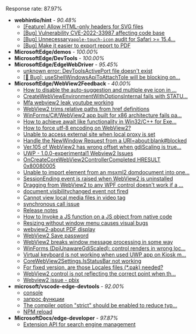 Response rate: 87.97%

* **webhintio/hint** - _90.48%_
  * [[Feature] Allow HTML-only headers for SVG files](https://github.com/webhintio/hint/issues/5281)
  * [[Bug] Vulnerability CVE-2022-33987 affecting code base](https://github.com/webhintio/hint/issues/5260)
  * [[Bug] Unnecessary`apple-touch-icon` audit for Safari >= 15.4...](https://github.com/webhintio/hint/issues/5256)
  * [[Bug] Make it easier to export report to PDF](https://github.com/webhintio/hint/issues/5217)
* **MicrosoftEdge/demos** - _100.00%_
* **MicrosoftEdge/DevTools** - _100.00%_
* **MicrosoftEdge/EdgeWebDriver** - _95.45%_
  * [unknown error: DevToolsActivePort file doesn't exist](https://github.com/MicrosoftEdge/EdgeWebDriver/issues/44)
  * [[🐛 Bug]: useShellWindowsApiToAttachToIe will be blocking on...](https://github.com/MicrosoftEdge/EdgeWebDriver/issues/34)
* **MicrosoftEdge/WebView2Feedback** - _40.00%_
  * [How to disable the auto-suggestion and multiple eye icon in ...](https://github.com/MicrosoftEdge/WebView2Feedback/issues/2723)
  * [CreateWebViewEnvironmentWithOptionsInternal fails with STATU...](https://github.com/MicrosoftEdge/WebView2Feedback/issues/2722)
  * [Mfa webview2 leak youtube working](https://github.com/MicrosoftEdge/WebView2Feedback/issues/2721)
  * [WebView2 trims relative paths from href definitions](https://github.com/MicrosoftEdge/WebView2Feedback/issues/2719)
  * [WinForms/C#/WebView2 app built for x86 architecture fails pa...](https://github.com/MicrosoftEdge/WebView2Feedback/issues/2718)
  * [How to achieve await like functionality in Win32/C++ for Exe...](https://github.com/MicrosoftEdge/WebView2Feedback/issues/2717)
  * [How to force utf-8 encoding on WebView2?](https://github.com/MicrosoftEdge/WebView2Feedback/issues/2713)
  * [Unable to access external site when local proxy is set](https://github.com/MicrosoftEdge/WebView2Feedback/issues/2711)
  * [Handle the NewWindow Request from a URI=about:blank#blocked](https://github.com/MicrosoftEdge/WebView2Feedback/issues/2710)
  * [Ver.105 of WebView2 has wrong offset when gdiScaling is true...](https://github.com/MicrosoftEdge/WebView2Feedback/issues/2704)
  * [UWP - 1.0.0-experimental1 Webview2 Issues](https://github.com/MicrosoftEdge/WebView2Feedback/issues/2700)
  * [OnCreateCoreWebView2ControllerCompleted HRESULT 0x80080005](https://github.com/MicrosoftEdge/WebView2Feedback/issues/2698)
  * [Unable to import element from an msxml2 domdocument into one...](https://github.com/MicrosoftEdge/WebView2Feedback/issues/2697)
  * [SessionEnding event is raised when WebView2 is uninstalled](https://github.com/MicrosoftEdge/WebView2Feedback/issues/2692)
  * [Dragging from WebView2 to any WPF control doesn't work if a ...](https://github.com/MicrosoftEdge/WebView2Feedback/issues/2690)
  * [document.visibilitychanged event not fired](https://github.com/MicrosoftEdge/WebView2Feedback/issues/2681)
  * [Cannot view local media files in video tag](https://github.com/MicrosoftEdge/WebView2Feedback/issues/2679)
  * [synchronous call issue](https://github.com/MicrosoftEdge/WebView2Feedback/issues/2678)
  * [Release notes](https://github.com/MicrosoftEdge/WebView2Feedback/issues/2720)
  * [How to Invoke a JS function on a JS object from native code](https://github.com/MicrosoftEdge/WebView2Feedback/issues/2716)
  * [Resizing without window menu causes visual bugs](https://github.com/MicrosoftEdge/WebView2Feedback/issues/2715)
  * [webview2-about PDF display](https://github.com/MicrosoftEdge/WebView2Feedback/issues/2712)
  * [WebView2 Save password](https://github.com/MicrosoftEdge/WebView2Feedback/issues/2709)
  * [WebView2 breaks window message processing in some way](https://github.com/MicrosoftEdge/WebView2Feedback/issues/2707)
  * [WinForms (DpiUnawareGdiScaled): control renders in wrong loc...](https://github.com/MicrosoftEdge/WebView2Feedback/issues/2705)
  * [Virtual keyboard is not working when used UWP app on Kiosk m...](https://github.com/MicrosoftEdge/WebView2Feedback/issues/2694)
  * [CoreWebView2Settings.IsStatusBar not working](https://github.com/MicrosoftEdge/WebView2Feedback/issues/2693)
  * [For fixed version, are those Locales files (*.pak) needed?](https://github.com/MicrosoftEdge/WebView2Feedback/issues/2689)
  * [WebView2 control is not reflecting the correct point when th...](https://github.com/MicrosoftEdge/WebView2Feedback/issues/2683)
  * [Webview2 issue - pbix](https://github.com/MicrosoftEdge/WebView2Feedback/issues/2674)
* **microsoft/vscode-edge-devtools** - _92.00%_
  * [console](https://github.com/microsoft/vscode-edge-devtools/issues/1165)
  * [запрос функции](https://github.com/microsoft/vscode-edge-devtools/issues/1164)
  * [The compiler option "strict" should be enabled to reduce typ...](https://github.com/microsoft/vscode-edge-devtools/issues/1162)
  * [NPM reload ](https://github.com/microsoft/vscode-edge-devtools/issues/1156)
* **MicrosoftDocs/edge-developer** - _97.87%_
  * [Extension API for search engine management](https://github.com/MicrosoftDocs/edge-developer/issues/2141)
